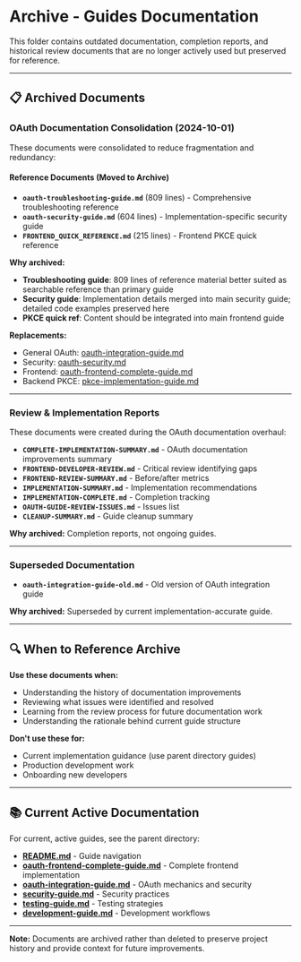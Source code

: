 # Archive - Guides Documentation

This folder contains outdated documentation, completion reports, and historical review documents that are no longer actively used but preserved for reference.

---

## 📋 Archived Documents

### OAuth Documentation Consolidation (2024-10-01)

These documents were consolidated to reduce fragmentation and redundancy:

#### Reference Documents (Moved to Archive)
- **`oauth-troubleshooting-guide.md`** (809 lines) - Comprehensive troubleshooting reference
- **`oauth-security-guide.md`** (604 lines) - Implementation-specific security guide  
- **`FRONTEND_QUICK_REFERENCE.md`** (215 lines) - Frontend PKCE quick reference

**Why archived:**
- **Troubleshooting guide**: 809 lines of reference material better suited as searchable reference than primary guide
- **Security guide**: Implementation details merged into main security guide; detailed code examples preserved here
- **PKCE quick ref**: Content should be integrated into main frontend guide

**Replacements:**
- General OAuth: [oauth-integration-guide.md](../oauth-integration-guide.md)
- Security: [oauth-security.md](../oauth-security.md)
- Frontend: [oauth-frontend-complete-guide.md](../oauth-frontend-complete-guide.md)
- Backend PKCE: [pkce-implementation-guide.md](../pkce-implementation-guide.md)

---

### Review & Implementation Reports

These documents were created during the OAuth documentation overhaul:

- **`COMPLETE-IMPLEMENTATION-SUMMARY.md`** - OAuth documentation improvements summary
- **`FRONTEND-DEVELOPER-REVIEW.md`** - Critical review identifying gaps
- **`FRONTEND-REVIEW-SUMMARY.md`** - Before/after metrics
- **`IMPLEMENTATION-SUMMARY.md`** - Implementation recommendations  
- **`IMPLEMENTATION-COMPLETE.md`** - Completion tracking
- **`OAUTH-GUIDE-REVIEW-ISSUES.md`** - Issues list
- **`CLEANUP-SUMMARY.md`** - Guide cleanup summary

**Why archived:** Completion reports, not ongoing guides.

---

### Superseded Documentation

- **`oauth-integration-guide-old.md`** - Old version of OAuth integration guide

**Why archived:** Superseded by current implementation-accurate guide.

---

## 🔍 When to Reference Archive

**Use these documents when:**
- Understanding the history of documentation improvements
- Reviewing what issues were identified and resolved
- Learning from the review process for future documentation work
- Understanding the rationale behind current guide structure

**Don't use these for:**
- Current implementation guidance (use parent directory guides)
- Production development work
- Onboarding new developers

---

## 📚 Current Active Documentation

For current, active guides, see the parent directory:
- **[README.md](../README.md)** - Guide navigation
- **[oauth-frontend-complete-guide.md](../oauth-frontend-complete-guide.md)** - Complete frontend implementation
- **[oauth-integration-guide.md](../oauth-integration-guide.md)** - OAuth mechanics and security
- **[security-guide.md](../security-guide.md)** - Security practices
- **[testing-guide.md](../testing-guide.md)** - Testing strategies
- **[development-guide.md](../development-guide.md)** - Development workflows

---

**Note:** Documents are archived rather than deleted to preserve project history and provide context for future improvements.

